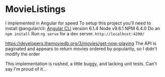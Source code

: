 # MovieListings

I implemented in Angular for speed
To setup this project you'll need to install
@angular/cli: [Angular CLI](https://github.com/angular/angular-cli) version 6.1.4
Node v9.6.1
NPM 6.4.0
Do an `npm install`
Run `ng serve` for a dev server. `http://localhost:4200/`

https://developers.themoviedb.org/3/movies/get-now-playing
The API is paginated and appears to return movies ordered by popularity, so I didn't modify the order

This implementation is rushed, a little buggy, and lacking unit tests. Can't say I'm proud of it...
